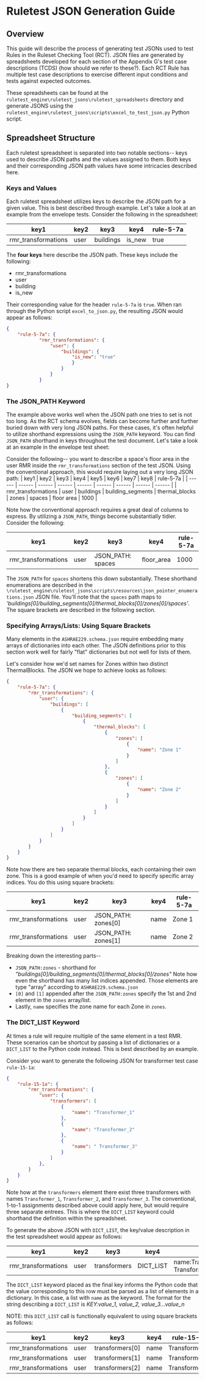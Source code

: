 # Ruletest JSON Generation Guide

## Overview 

This guide will describe the process of generating test JSONs used to test Rules in the Ruleset Checking Tool (RCT). JSON files are generated by spreadsheets developed for each section of the Appendix G's test case descriptions (TCDS) (how should we refer to these?). Each RCT Rule has multiple test case descriptions to exercise different input conditions and tests against expected outcomes. 

These spreadsheets can be found at the `ruletest_engine\ruletest_jsons\ruletest_spreadsheets` directory and generate JSONS using the `ruletest_engine\ruletest_jsons\scripts\excel_to_test_json.py` Python script.

## Spreadsheet Structure

Each ruletest spreadsheet is separated into two notable sections-- keys used to describe JSON paths and the values assigned to them. Both keys and their corresponding JSON path values have some intricacies described here.

### Keys and Values

Each ruletest spreadsheet utilizes keys to describe the JSON path for a given value. This is best described through example. Let's take a look at an example from the envelope tests. Consider the following in the spreadsheet:

| key1 | key2 | key3 | key4 | rule-5-7a |
| ------ | ------ | ------ | ------ | ------ |
| rmr_transformations | user | buildings | is_new | true |

The **four keys** here describe the JSON path. These keys include the following:

- rmr_transformations
- user
- building
- is_new

Their corresponding value for the header `rule-5-7a` is `true`. When ran through the Python script `excel_to_json.py`, the resulting JSON would appear as follows:

``` json
{
    "rule-5-7a": {
            "rmr_transformations": {
                "user": {
                    "buildings": {
                        "is_new": "true"
                        }
                    }
                }
            }
}
```

### The JSON_PATH Keyword

The example above works well when the JSON path one tries to set is not too long. As the RCT schema evolves, fields can become further and further buried down with very long JSON paths. For these cases, it's often helpful to utilize shorthand expressions using the `JSON_PATH` keyword. You can find `JSON_PATH` shorthand in keys throughout the test document. Let's take a look at an example in the envelope test sheet:

Consider the following-- you want to describe a space's floor area in the user RMR inside the `rmr_transformations` section of the test JSON. Using the conventional approach, this would require laying out a very long JSON path:
| key1 | key2 | key3 | key4 | key5 | key6 | key7 |  key8 | rule-5-7a |
| ------ | ------ | ------ | ------ | ------ | ------ | ------ | ------ | ------ |
| rmr_transformations | user | buildings | building_segments | thermal_blocks | zones | spaces | floor area | 1000 |

Note how the conventional approach requires a great deal of columns to express. By utilizing a `JSON_PATH`, things become substantially tidier. Consider the following:

| key1 | key2 | key3 | key4 | rule-5-7a |
| ------ | ------ | ------ | ------ | ------ |
| rmr_transformations | user | JSON_PATH: spaces | floor_area | 1000 |

The `JSON_PATH` for `spaces` shortens this down substantially. These shorthand enumerations are described in the `\ruletest_engine\ruletest_jsons\scripts\resources\json_pointer_enumerations.json` JSON file. You'll note that the `spaces` path maps to *'buildings[0]/building_segments[0]/thermal_blocks[0]/zones[0]/spaces'*. The square brackets are described in the following section.

### Specifying Arrays/Lists: Using Square Brackets

Many elements in the `ASHRAE229.schema.json` require embedding many arrays of dictionaries into each other. The JSON definitions prior to this section work well for fairly "flat" dictionaries but not well for lists of them. 

Let's consider how we'd set names for Zones within two distinct ThermalBlocks. The JSON we hope to achieve looks as follows:

``` json
{
    "rule-5-7a": {
    	"rmr_transformations": {
    		"user": {
    			"buildings": [
    				{
    					"building_segments": [
    						{
    							"thermal_blocks": [
    								{
    									"zones": [
    										{
    											"name": "Zone 1"
    										}
    									]
    								},
    								{
    									"zones": [
    										{
    											"name": "Zone 2"
    										}
    									]
    								}
    							]
    						}
    					]
    				}
    			]
    		}
    	}
    }
}
```

Note how there are two separate thermal blocks, each containing their own zone. This is a good example of when you'd need to specify specific array indices. You do this using square brackets:

| key1 | key2 | key3 | key4 | rule-5-7a |
| ------ | ------ | ------ | ------ | ------ |
| rmr_transformations | user | JSON_PATH: zones[0] | name | Zone 1 |
| rmr_transformations | user | JSON_PATH: zones[1] | name | Zone 2 |

Breaking down the interesting parts-- 

* `JSON_PATH:zones` - shorthand for *"buildings[0]/building_segments[0]/thermal_blocks[0]/zones"* Note how even the shorthand has many list indices appended. Those elements are type "array" according to `ASHRAE229.schema.json`
* `[0]` and `[1]` appended after the `JSON_PATH:zones` specify the 1st and 2nd element in the `zones` array/list.
* Lastly, `name` specifies the zone name for each Zone in `zones`. 


### The DICT_LIST Keyword

At times a rule will require multiple of the same element in a test RMR. These scenarios can be shortcut by passing a list of dictionaries or a `DICT_LIST` to the Python code instead. This is best described by an example. 

Consider you want to generate the following JSON for transformer test case `rule-15-1a`:

```json
{
    "rule-15-1a": {
        "rmr_transformations": {
            "user": {
                "transformers": [
                    {
                        "name": "Transformer_1"
                    },
                    {
                        "name": "Transformer_2"
                    },
                    {
                        "name": " Transformer_3"
                    }
                ]
            },
        }
    }
}
```

Note how at the `transformers` element there exist three transformers with names `Transformer_1`, `Transformer_2`, and `Transformer_3`. The conventional, 1-to-1 assignments described above could apply here, but would require three separate entrees. This is where the `DICT_LIST` keyword could shorthand the definition within the spreadsheet. 

To generate the above JSON with `DICT_LIST`, the key/value description in the test spreadsheet would appear as follows:

| key1 | key2 | key3 | key4 | rule-15-1a |
| ------ | ------ | ------ | ------ | ------ |
| rmr_transformations | user | transformers | DICT_LIST | name:Transformer_1,Transformer_2, Transformer_3 |

The `DICT_LIST` keyword placed as the final key informs the Python code that the value corresponding to this row must be parsed as a list of elements in a dictionary. In this case, a list with `name` as the keyword. The format for the string describing a `DICT_LIST` is *KEY:value_1, value_2, value_3...value_n*

NOTE: this `DICT_LIST` call is functionally equivalent to using square brackets as follows:

| key1 | key2 | key3 | key4 | rule-15-1a |
| ------ | ------ | ------ | ------ | ------ |
| rmr_transformations | user | transformers[0] | name | Transformer_1|
| rmr_transformations | user | transformers[1] | name | Transformer_2|
| rmr_transformations | user | transformers[2] | name | Transformer_3|




